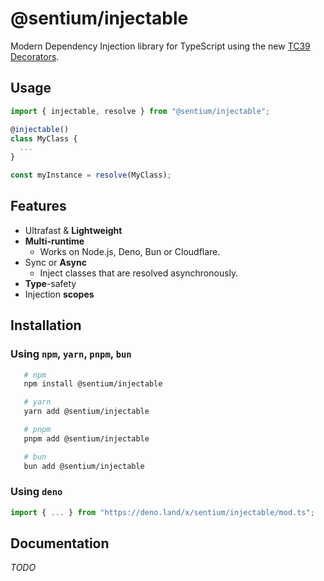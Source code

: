 # @sentium/injectable

Modern Dependency Injection library for TypeScript using the new
[TC39 Decorators](https://github.com/tc39/proposal-decorators).

## Usage

```typescript
import { injectable, resolve } from "@sentium/injectable";

@injectable()
class MyClass {
  ...
}

const myInstance = resolve(MyClass);
```

## Features

- Ultrafast & **Lightweight**
- **Multi-runtime**
  - Works on Node.js, Deno, Bun or Cloudflare.
- Sync or **Async**
  - Inject classes that are resolved asynchronously.
- **Type**-safety
- Injection **scopes**

## Installation

### Using `npm`, `yarn`, `pnpm`, `bun`

```bash
   # npm
   npm install @sentium/injectable

   # yarn
   yarn add @sentium/injectable

   # pnpm
   pnpm add @sentium/injectable

   # bun
   bun add @sentium/injectable
```

### Using `deno`

```typescript
import { ... } from "https://deno.land/x/sentium/injectable/mod.ts";
```

## Documentation

_TODO_
